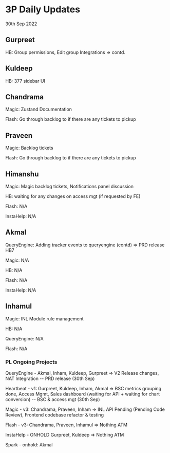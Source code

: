 # 3P Daily Updates
30th Sep 2022

## Gurpreet
HB: Group permissions, Edit group Integrations => contd.

## Kuldeep
HB: 377 sidebar UI

## Chandrama
Magic: Zustand Documentation

Flash: Go through backlog to if there are any tickets to pickup

## Praveen
Magic: Backlog tickets

Flash: Go through backlog to if there are any tickets to pickup

## Himanshu
Magic: Magic backlog tickets, Notifications panel discussion

HB: waiting for any changes on access mgt (if requested by FE)

Flash: N/A

InstaHelp: N/A

## Akmal
QueryEngine: Adding tracker events to queryengine (contd) => PRD release HB7

Magic: N/A

HB: N/A

Flash: N/A

InstaHelp: N/A


## Inhamul
Magic: INL Module rule management

HB: N/A

QueryEngine: N/A

Flash: N/A


### PL Ongoing Projects
QueryEngine - Akmal, Inham, Kuldeep, Gurpreet => V2 Release changes, NAT Integration -- PRD release (30th Sep)

Heartbeat - v1: Gurpreet, Kuldeep, Inham, Akmal => BSC metrics grouping done, Access Mgmt, Sales dashboard (waiting for API + waiting for chart conversion) -- BSC & access mgt (30th Sep)

Magic - v3: Chandrama, Praveen, Inham => INL API Pending (Pending Code Review), Frontend codebase refactor & testing

Flash - v3: Chandrama, Praveen, Inhamul => Nothing ATM

InstaHelp - ONHOLD Gurpreet, Kuldeep => Nothing ATM

Spark - onhold: Akmal
